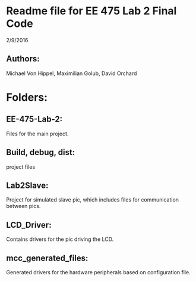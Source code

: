 Readme file for EE 475 Lab 2 Final Code 
=======================================
2/9/2016

Authors:
--------
Michael Von Hippel, Maximilian Golub, David Orchard

Folders:
========

EE-475-Lab-2:
-------------
Files for the main project.

Build, debug, dist: 
-------------------
project files

Lab2Slave: 
----------
Project for simulated slave pic, which includes files for communication between pics.

LCD_Driver:
-----------
Contains drivers for the pic driving the LCD.

mcc_generated_files:
-------------------- 
Generated drivers for the hardware peripherals based on configuration file.

